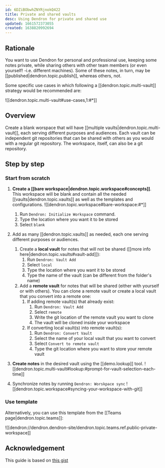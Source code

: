 ```yaml
---
id: 6DZiBObwhZNYRjnokQ422
title: Private and shared vaults
desc: Using Dendron for private and shared use
updated: 1661572373055
created: 1638820992694
---
```


## Rationale

You want to use Dendron for personal and professional use, keeping some notes private, while sharing others with other team members (or even yourself! -i.e. different machines). Some of these notes, in turn, may be [[published|dendron.topic.publish]], whereas others, not.

Some specific use cases in which following a [[dendron.topic.multi-vault]] strategy would be recommended are:

![[dendron.topic.multi-vault#use-cases,1:#*]]

## Overview

Create a blank worspace that will have [[multiple vaults|dendron.topic.multi-vault]], each serving different purposes and audiences. Each vault can be independent git repositories that can be shared with others as you would with a regular git repository. The workspace, itself, can also be a git repository.

## Step by step

### Start from scratch

1. **Create a [[bare workspace|dendron.topic.workspace#concepts]]**. This workspace will be blank and contain all the needed [[vaults|dendron.topic.vaults]] as well as the templates and configurations.
   ![[dendron.topic.workspace#bare-workspace:#*]]
   1. Run `Dendron: Initialize Workspace` command.
   2. Type the location where you want it to be stored
   3. Select `blank`
2. Add as many [[dendron.topic.vaults]] as needed, each one serving different purposes or audiences.
   
   1. Create a **local vault** for notes that will not be shared ([[more info here|dendron.topic.vaults#vault-add]]):
      1. Run `Dendron: Vault Add`
      2. Select `local`
      3. Type the location where you want it to be stored
      4. Type the name of the vault (can be different from the folder's name)
   2. Add a **remote vault** for notes that will be shared (either with yourself or with others). You can clone a remote vault or create a local vault that you convert into a remote one:
      1. If adding remote vault(s) that already exist: 
         1. Run `Dendron: Vault Add`
         2. Select `remote`
         3. Write the git location of the remote vault you want to clone
         4. The vault will be cloned inside your workspace
      2. If converting local vault(s) into remote vault(s):
         1. Run `Dendron: Convert Vault`
         2. Select the name of your local vault that you want to convert
         3. Select `Convert to remote vault`
         4. Type the git location where you want to store your remote vault
3. **Create notes** in the desired vault using the [[demo.lookup]] tool.
   ![[dendron.topic.multi-vault#lookup:#prompt-for-vault-selection-each-time]]
4. Synchronize notes by running `Dendron: Worskpace sync`
   ![[dendron.topic.workspace#syncing-your-workspace-with-git]]

### Use template

Alternatively, you can use this template from the [[Teams page|dendron.topic.teams]]:

![[dendron://dendron.dendron-site/dendron.topic.teams.ref.public-private-workspace]]


## Acknowledgement

This guide is based on [this gist](https://gist.github.com/kevinslin/0e0f13fedb43732e86938ab1033b7efd)



